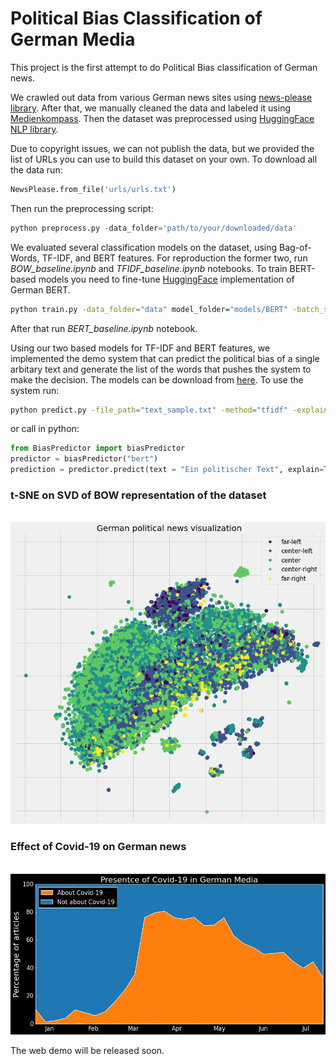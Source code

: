 # Political Bias Classification of German Media
This project is the first attempt to do Political Bias classification of German news.

We crawled out data from various German news sites using [news-please library](https://github.com/fhamborg/news-please). After that, we manually cleaned the data and labeled it using [Medienkompass](https://medienkompass.org/). Then the dataset was preprocessed using [HuggingFace NLP library](https://github.com/huggingface/nlp). 

Due to copyright issues, we can not publish the data, but we provided the list of URLs you can use to build this dataset on your own.
To download all the data run:

```python
NewsPlease.from_file('urls/urls.txt')
```
Then run the preprocessing script:
```python
python preprocess.py -data_folder='path/to/your/downloaded/data'
```
We evaluated several classification models on the dataset, using Bag-of-Words, TF-IDF, and BERT features. For reproduction the former two, run *BOW_baseline.ipynb* and *TFIDF_baseline.ipynb* notebooks. To train BERT-based models you need to fine-tune [HuggingFace](https://github.com/huggingface/transformers) implementation of German BERT.
```bash
python train.py -data_folder="data" model_folder="models/BERT" -batch_size=8 -num_epochs=2
```
After that run *BERT_baseline.ipynb* notebook.

Using our two based models for TF-IDF and BERT features, we implemented the demo system that can predict the political bias of a single arbitary text and generate the list of the words that pushes the system to make the decision. The models can be download from [here](https://drive.google.com/file/d/1dUu9sYEXU0C5CHzGPocoDPCCbVrQD1Q8/view?usp=sharing).
To use the system run:
```bash
python predict.py -file_path="text_sample.txt" -method="tfidf" -explain=False
```
or call in python:
```python
from BiasPredictor import biasPredictor
predictor = biasPredictor("bert")
prediction = predictor.predict(text = "Ein politischer Text", explain=True)
```


### t-SNE on SVD of BOW representation of the dataset

<p align="center">
    <br>
    <img src="https://github.com/axenov/politik-news/blob/master/docs/imgs/SVD.png" width="700"/>
    <br>
<p>

### Effect of Covid-19 on German news

<p align="center">
    <br>
    <img src="https://github.com/axenov/politik-news/blob/master/docs/imgs/covid.png" width="700"/>
    <br>
<p>

The web demo will be released soon.

